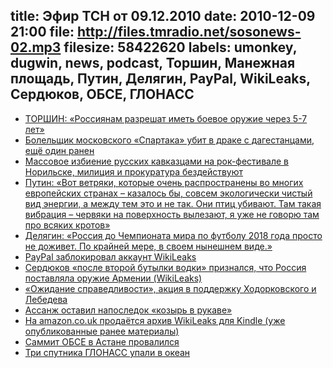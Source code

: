 title: Эфир ТСН от 09.12.2010
date: 2010-12-09 21:00
file: http://files.tmradio.net/sosonews-02.mp3
filesize: 58422620
labels: umonkey, dugwin, news, podcast, Торшин, Манежная площадь, Путин, Делягин, PayPal, WikiLeaks, Сердюков, ОБСЕ, ГЛОНАСС
---
<ul>
<li><a href="http://www.kp.ru/daily/24602.5/773909/">ТОРШИН: «Россиянам разрешат иметь боевое оружие через 5-7 лет»</a></li>
<li><a href="http://www.newsru.com/russia/06dec2010/fight.html">Болельщик московского «Спартака» убит в драке с дагестанцами, ещё один ранен</a></li>
<li><a href="http://vadimb.livejournal.com/925028.html">Массовое избиение русских кавказцами на рок-фестивале в Норильске, милиция и прокуратура бездействуют</a></li>
<li><a href="http://gazeta.ru/politics/2010/12/06_a_3456957.shtml">Путин: «Вот ветряки, которые очень распространены во многих европейских странах – казалось бы, совсем экологически чистый вид энергии, а между тем это и не так. Они птиц убивают. Там такая вибрация – червяки на поверхность вылезают, я уже не говорю там про всяких кротов»</a></li>
<li><a href="http://nr2.ru/moskow/311602.html">Делягин: «Россия до Чемпионата мира по футболу 2018 года просто не доживет. По крайней мере, в своем нынешнем виде.»</a></li>
<li><a href="https://www.thepaypalblog.com/2010/12/paypal-statement-regarding-wikileaks/">PayPal заблокировал аккаунт WikiLeaks</a></li>
<li><a href="http://echo.msk.ru/news/731073-echo.phtml">Сердюков «после второй бутылки водки» признался, что Россия поставляла оружие Армении (WikiLeaks)</a></li>
<li><a href="http://khodorkovsky.ru/documents/2010/12/07/13822/">«Ожидание справедливости», акция в поддержку Ходорковского и Лебедева</a></li>
<li><a href="http://top.rbc.ru/society/09/12/2010/512117.shtml">Ассанж оставил напоследок «козырь в рукаве»</a></li>
<li><a href="http://www.amazon.co.uk/gp/product/B004EEOLIU?ie=UTF8&force-full-site=1">На amazon.co.uk продаётся архив WikiLeaks для Kindle (уже опубликованные ранее материалы)</a></li>
<li><a href="http://www.rosbalt.ru/2010/12/07/798116.html">Саммит ОБСЕ в Астане провалился</a></li>
<li><a href="http://txt.newsru.com/russia/05dec2010/glonasss.html">Три спутника ГЛОНАСС упали в океан</a></li>
</ul>
